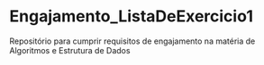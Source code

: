 # Engajamento_ListaDeExercicio1
 Repositório para cumprir requisitos de engajamento na matéria de Algoritmos e Estrutura de Dados
